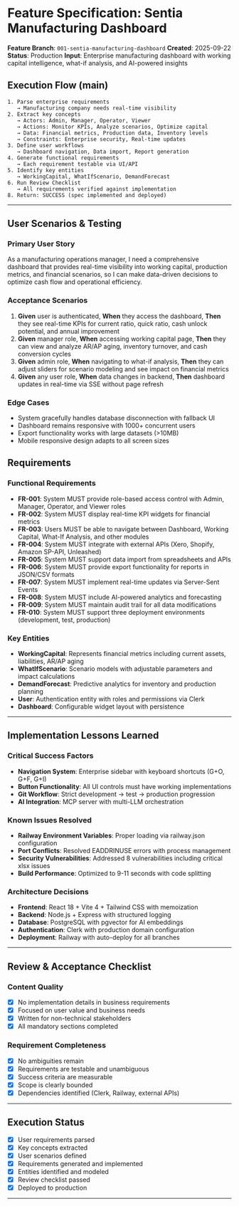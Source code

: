 # Feature Specification: Sentia Manufacturing Dashboard

**Feature Branch**: `001-sentia-manufacturing-dashboard`
**Created**: 2025-09-22
**Status**: Production
**Input**: Enterprise manufacturing dashboard with working capital intelligence, what-if analysis, and AI-powered insights

## Execution Flow (main)
```
1. Parse enterprise requirements
   → Manufacturing company needs real-time visibility
2. Extract key concepts
   → Actors: Admin, Manager, Operator, Viewer
   → Actions: Monitor KPIs, Analyze scenarios, Optimize capital
   → Data: Financial metrics, Production data, Inventory levels
   → Constraints: Enterprise security, Real-time updates
3. Define user workflows
   → Dashboard navigation, Data import, Report generation
4. Generate functional requirements
   → Each requirement testable via UI/API
5. Identify key entities
   → WorkingCapital, WhatIfScenario, DemandForecast
6. Run Review Checklist
   → All requirements verified against implementation
8. Return: SUCCESS (spec implemented and deployed)
```

---

## User Scenarios & Testing

### Primary User Story
As a manufacturing operations manager, I need a comprehensive dashboard that provides real-time visibility into working capital, production metrics, and financial scenarios, so I can make data-driven decisions to optimize cash flow and operational efficiency.

### Acceptance Scenarios
1. **Given** user is authenticated, **When** they access the dashboard, **Then** they see real-time KPIs for current ratio, quick ratio, cash unlock potential, and annual improvement
2. **Given** manager role, **When** accessing working capital page, **Then** they can view and analyze AR/AP aging, inventory turnover, and cash conversion cycles
3. **Given** admin role, **When** navigating to what-if analysis, **Then** they can adjust sliders for scenario modeling and see impact on financial metrics
4. **Given** any user role, **When** data changes in backend, **Then** dashboard updates in real-time via SSE without page refresh

### Edge Cases
- System gracefully handles database disconnection with fallback UI
- Dashboard remains responsive with 1000+ concurrent users
- Export functionality works with large datasets (>10MB)
- Mobile responsive design adapts to all screen sizes

## Requirements

### Functional Requirements
- **FR-001**: System MUST provide role-based access control with Admin, Manager, Operator, and Viewer roles
- **FR-002**: System MUST display real-time KPI widgets for financial metrics
- **FR-003**: Users MUST be able to navigate between Dashboard, Working Capital, What-If Analysis, and other modules
- **FR-004**: System MUST integrate with external APIs (Xero, Shopify, Amazon SP-API, Unleashed)
- **FR-005**: System MUST support data import from spreadsheets and APIs
- **FR-006**: System MUST provide export functionality for reports in JSON/CSV formats
- **FR-007**: System MUST implement real-time updates via Server-Sent Events
- **FR-008**: System MUST include AI-powered analytics and forecasting
- **FR-009**: System MUST maintain audit trail for all data modifications
- **FR-010**: System MUST support three deployment environments (development, test, production)

### Key Entities
- **WorkingCapital**: Represents financial metrics including current assets, liabilities, AR/AP aging
- **WhatIfScenario**: Scenario models with adjustable parameters and impact calculations
- **DemandForecast**: Predictive analytics for inventory and production planning
- **User**: Authentication entity with roles and permissions via Clerk
- **Dashboard**: Configurable widget layout with persistence

---

## Implementation Lessons Learned

### Critical Success Factors
- **Navigation System**: Enterprise sidebar with keyboard shortcuts (G+O, G+F, G+I)
- **Button Functionality**: All UI controls must have working implementations
- **Git Workflow**: Strict development → test → production progression
- **AI Integration**: MCP server with multi-LLM orchestration

### Known Issues Resolved
- **Railway Environment Variables**: Proper loading via railway.json configuration
- **Port Conflicts**: Resolved EADDRINUSE errors with process management
- **Security Vulnerabilities**: Addressed 8 vulnerabilities including critical xlsx issues
- **Build Performance**: Optimized to 9-11 seconds with code splitting

### Architecture Decisions
- **Frontend**: React 18 + Vite 4 + Tailwind CSS with memoization
- **Backend**: Node.js + Express with structured logging
- **Database**: PostgreSQL with pgvector for AI embeddings
- **Authentication**: Clerk with production domain configuration
- **Deployment**: Railway with auto-deploy for all branches

---

## Review & Acceptance Checklist

### Content Quality
- [x] No implementation details in business requirements
- [x] Focused on user value and business needs
- [x] Written for non-technical stakeholders
- [x] All mandatory sections completed

### Requirement Completeness
- [x] No ambiguities remain
- [x] Requirements are testable and unambiguous
- [x] Success criteria are measurable
- [x] Scope is clearly bounded
- [x] Dependencies identified (Clerk, Railway, external APIs)

---

## Execution Status

- [x] User requirements parsed
- [x] Key concepts extracted
- [x] User scenarios defined
- [x] Requirements generated and implemented
- [x] Entities identified and modeled
- [x] Review checklist passed
- [x] Deployed to production

---